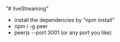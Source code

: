 "# liveStreaming" 

- install the dependencies by "npm install"
- npm i -g peer
- peerjs --port 3001 (or any port you like)
